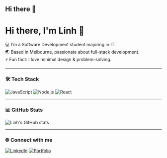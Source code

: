 ## Hi there 👋
# Hi there, I'm Linh 👋

💻 I’m a Software Development student majoring in IT.  
🌏 Based in Melbourne, passionate about full-stack development.  
⚡ Fun fact: I love minimal design & problem-solving.

---

### 🛠️ Tech Stack
![JavaScript](https://img.shields.io/badge/-JavaScript-yellow?logo=javascript&logoColor=black)
![Node.js](https://img.shields.io/badge/-Node.js-green?logo=node.js&logoColor=white)
![React](https://img.shields.io/badge/-React-blue?logo=react&logoColor=white)

---

### 📊 GitHub Stats
![Linh's GitHub stats](https://github-readme-stats.vercel.app/api?username=YOUR_USERNAME&show_icons=true&theme=tokyonight)

---

### 🌐 Connect with me
[![LinkedIn](https://img.shields.io/badge/LinkedIn-blue?logo=linkedin&logoColor=white)](https://www.linkedin.com/in/your-link)
[![Portfolio](https://img.shields.io/badge/Portfolio-000?logo=vercel&logoColor=white)](https://yourwebsite.com)
